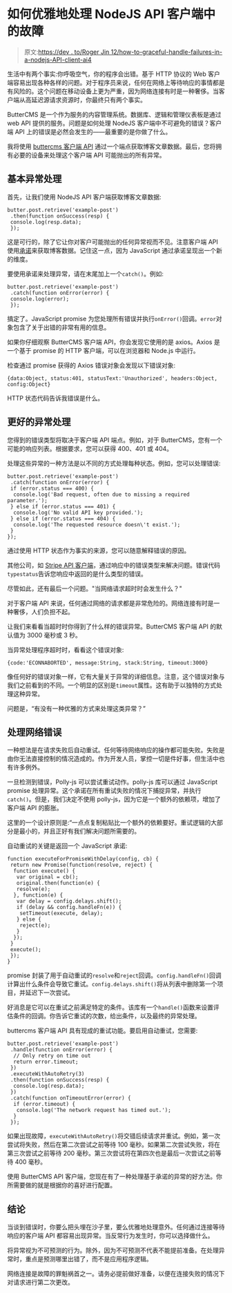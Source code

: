 # 如何优雅地处理 NodeJS API 客户端中的故障

> 原文:[https://dev . to/Roger Jin 12/how-to-graceful-handle-failures-in-a-nodejs-API-client-ai4](https://dev.to/rogerjin12/how-to-gracefully-handle-failures-in-a-nodejs-api-client-ai4)

生活中有两个事实:你呼吸空气，你的程序会出错。基于 HTTP 协议的 Web 客户端容易出现各种各样的问题。对于程序员来说，任何在网络上等待响应的事情都是有风险的。这个问题在移动设备上更为严重，因为网络连接有时是一种奢侈。当客户端从高延迟源请求资源时，你最终只有两个事实。

ButterCMS 是一个作为服务的内容管理系统。数据库、逻辑和管理仪表板是通过 web API 提供的服务。问题是如何处理 NodeJS 客户端中不可避免的错误？客户端 API 上的错误是必然会发生的——最重要的是你做了什么。

我将使用 [buttercms 客户端 API](https://github.com/ButterCMS/buttercms-js) 通过一个端点获取博客文章数据。最后，您将拥有必要的设备来处理这个客户端 API 可能抛出的所有异常。

## [](#basic-exception-handling)基本异常处理

首先，让我们使用 NodeJS API 客户端获取博客文章数据:

```
butter.post.retrieve('example-post')  
 .then(function onSuccess(resp) {  
 console.log(resp.data);  
 });
```

这是可行的，除了它让你对客户可能抛出的任何异常视而不见。注意客户端 API 使用[承诺](https://developer.mozilla.org/en-US/docs/Web/JavaScript/Guide/Using_promises)来获取博客数据。记住这一点，因为 JavaScript 通过承诺呈现出一个新的维度。

要使用承诺来处理异常，请在末尾加上一个`catch()`。例如:

```
butter.post.retrieve('example-post')  
 .catch(function onError(error) {  
 console.log(error);  
 });
```

搞定了。JavaScript promise 为您处理所有错误并执行`onError()`回调。`error`对象包含了关于出错的非常有用的信息。

如果你仔细观察 ButterCMS 客户端 API，你会发现它使用的是 axios。Axios 是一个基于 promise 的 HTTP 客户端，可以在浏览器和 Node.js 中运行。

检查通过 promise 获得的 Axios 错误对象会发现以下错误对象:

```
{data:Object, status:401, statusText:'Unauthorized', headers:Object, config:Object}
```

HTTP 状态代码告诉我错误是什么。

## [](#better-exception-handling)更好的异常处理

您得到的错误类型将取决于客户端 API 端点。例如，对于 ButterCMS，您有一个可能的响应列表。根据要求，您可以获得 400、401 或 404。

处理这些异常的一种方法是以不同的方式处理每种状态。例如，您可以处理错误:

```
butter.post.retrieve('example-post')  
 .catch(function onError(error) {  
 if (error.status === 400) {  
  console.log('Bad request, often due to missing a required parameter.');  
 } else if (error.status === 401) {  
  console.log('No valid API key provided.');  
 } else if (error.status === 404) {  
  console.log('The requested resource doesn\'t exist.');  
 }  
});
```

通过使用 HTTP 状态作为事实的来源，您可以随意解释错误的原因。

其他公司，如 [Stripe API 客户端](https://github.com/stripe/stripe-node)，通过响应中的错误类型来解决问题。错误代码`typestatus`告诉您响应中返回的是什么类型的错误。

尽管如此，还有最后一个问题。"当网络请求超时时会发生什么？"

对于客户端 API 来说，任何通过网络的请求都是非常危险的。网络连接有时是一种奢侈，人们负担不起。

让我们来看看当超时时你得到了什么样的错误异常。ButterCMS 客户端 API 的默认值为 3000 毫秒或 3 秒。

当异常处理程序超时时，看看这个错误对象:

```
{code:'ECONNABORTED', message:String, stack:String, timeout:3000}
```

像任何好的错误对象一样，它有大量关于异常的详细信息。注意，这个错误对象与我们之前看到的不同。一个明显的区别是`timeout`属性。这有助于以独特的方式处理这种异常。

问题是，“有没有一种优雅的方式来处理这类异常？”

## [](#handling-network%C3%A2-errors)处理网络错误

一种想法是在请求失败后自动重试。任何等待网络响应的操作都可能失败。失败是由你无法直接控制的情况造成的。作为开发人员，掌控一切是件好事，但生活中也有许多例外。

一旦检测到错误，Polly-js 可以尝试重试动作。polly-js 库可以通过 JavaScript promise 处理异常。这个承诺在所有重试失败的情况下捕捉异常，并执行`catch()`。但是，我们决定不使用 polly-js，因为它是一个额外的依赖项，增加了客户端 API 的膨胀。

这里的一个设计原则是:“一点点复制粘贴比一个额外的依赖要好。重试逻辑的大部分是最小的，并且正好有我们解决问题所需要的。

自动重试的关键是返回一个 JavaScript 承诺:

```
function executeForPromiseWithDelay(config, cb) {  
 return new Promise(function(resolve, reject) {  
  function execute() {  
   var original = cb();  
   original.then(function(e) {  
   resolve(e);  
  }, function(e) {  
   var delay = config.delays.shift();  
   if (delay && config.handleFn(e)) {  
    setTimeout(execute, delay);  
   } else {  
    reject(e);  
   }  
  });  
 }  
 execute();  
 });  
}
```

promise 封装了用于自动重试的`resolve`和`reject`回调。`config.handleFn()`回调计算出什么条件会导致它重试。`config.delays.shift()`将从列表中删除第一个项目，并延迟下一次尝试。

好消息是它可以在重试之前满足特定的条件。该库有一个`handle()`函数来设置评估条件的回调。你告诉它重试的次数，给出条件，以及最终的异常处理。

buttercms 客户端 API 具有现成的重试功能。要启用自动重试，您需要:

```
butter.post.retrieve('example-post')  
 .handle(function onError(error) {  
  // Only retry on time out  
  return error.timeout;  
 })  
 .executeWithAutoRetry(3)  
 .then(function onSuccess(resp) {  
  console.log(resp.data);  
 })  
 .catch(function onTimeoutError(error) {  
  if (error.timeout) {  
   console.log('The network request has timed out.');  
  }  
 });
```

如果出现故障，`executeWithAutoRetry()`将交错后续请求并重试。例如，第一次尝试将失败，然后在第二次尝试之前等待 100 毫秒。如果第二次尝试失败，将在第三次尝试之前等待 200 毫秒。第三次尝试将在第四次也是最后一次尝试之前等待 400 毫秒。

使用 ButterCMS API 客户端，您现在有了一种处理基于承诺的异常的好方法。你所需要做的就是根据你的喜好进行配置。

## [](#conclusion)结论

当谈到错误时，你要么把头埋在沙子里，要么优雅地处理意外。任何通过连接等待响应的客户端 API 都容易出现异常。当反常行为发生时，你可以选择做什么。

将异常视为不可预测的行为。除外，因为不可预测不代表不能提前准备。在处理异常时，重点是预测哪里出错了，而不是应用程序逻辑。

网络连接是故障的罪魁祸首之一。请务必提前做好准备，以便在连接失败的情况下对请求进行第二次更改。